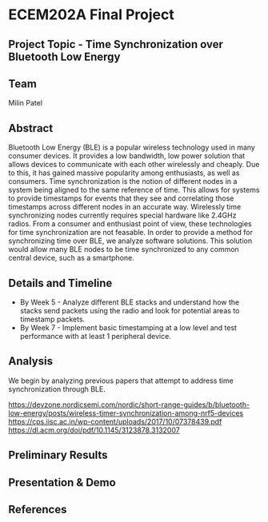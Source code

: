 # ECEM202A Final Project
## Project Topic - Time Synchronization over Bluetooth Low Energy
## Team
Milin Patel
## Abstract
Bluetooth Low Energy (BLE) is a popular wireless technology used in many consumer devices. It provides a low bandwidth, low power solution that allows devices to communicate with each other wirelessly and cheaply. Due to this, it has gained massive popularity among enthusiasts, as well as consumers. Time synchronization is the notion of different nodes in a system being aligned to the same reference of time. This allows for systems to provide timestamps for events that they see and correlating those timestamps across different nodes in an accurate way. Wirelessly time synchronizing nodes currently requires special hardware like 2.4GHz radios. From a consumer and enthusiast point of view, these technologies for time synchronization are not feasable. In order to provide a method for synchronizing time over BLE, we analyze software solutions. This solution would allow many BLE nodes to be time synchronized to any common central device, such as a smartphone.
## Details and Timeline
* By Week 5 - Analyze different BLE stacks and understand how the stacks send packets using the radio and look for potential areas to timestamp packets.
* By Week 7 - Implement basic timestamping at a low level and test performance with at least 1 peripheral device.
## Analysis
We begin by analyzing previous papers that attempt to address time synchronization through BLE.

https://devzone.nordicsemi.com/nordic/short-range-guides/b/bluetooth-low-energy/posts/wireless-timer-synchronization-among-nrf5-devices
https://cps.iisc.ac.in/wp-content/uploads/2017/10/07378439.pdf
https://dl.acm.org/doi/pdf/10.1145/3123878.3132007

## Preliminary Results
## Presentation & Demo
## References
